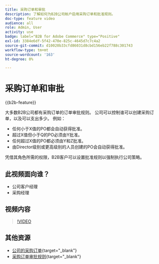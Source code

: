 ```yaml
---
title: 采购订单和审批
description: 了解如何为B2B公司帐户启用采购订单和批准规则。
doc-type: feature video
audience: all
role: Admin, User
activity: use
badge: label="B2B for Adobe Commerce" type="Positive"
exl-id: 3384e6df-5f42-470e-825c-4645d7c7c4a2
source-git-commit: d10020b33cfd86031d8cbd156eb22f788c301743
workflow-type: tm+mt
source-wordcount: '163'
ht-degree: 0%

---
```


# 采购订单和审批

{{b2b-feature}}

大多数B2B公司都有采购订单的订单审批规则。 公司可以控制谁可以创建采购订单，以及可以支出多少。 例如：

- 任何小于X值的PO都会自动获得批准。
- 超过X值但小于Q的PO必须由Y批准。
- 任何超过X值的PO都必须由Y和Z批准。
- 由Director级别或更高级别的人员创建的PO会自动获得批准。

凭借其角色所需的权限，B2B客户可以设置批准规则以强制执行公司策略。

## 此视频面向谁？

- 公司客户经理
- 采购经理

## 视频内容

>[!VIDEO](https://video.tv.adobe.com/v/344450?quality=12&learn=on)

## 其他资源

- [公司的采购订单](https://experienceleague.adobe.com/docs/commerce-admin/b2b/purchase-orders/purchase-order-flow.html){target="_blank"}
- [采购订单审批规则](https://experienceleague.adobe.com/docs/commerce-admin/b2b/purchase-orders/account-dashboard-approval-rules.html){target="_blank"}
